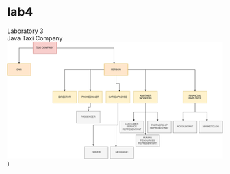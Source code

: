 # lab4
Laboratory 3  
Java
Taxi Company
![taxi: polymorphism](https://github.com/feliciaL3/lab4/blob/main/Diagram.drawio.png))
